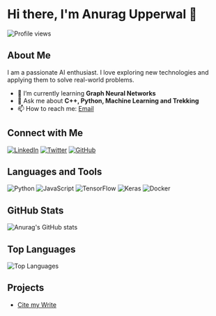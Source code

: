 # Hi there, I'm Anurag Upperwal 👋

![Profile views](https://gpvc.arturio.dev/anuragupperwal)

## About Me

I am a passionate AI enthusiast. I love exploring new technologies and applying them to solve real-world problems.

-   🌱 I’m currently learning **Graph Neural Networks**
-   💬 Ask me about **C++, Python, Machine Learning and Trekking**
-   📫 How to reach me: [Email](mailto:anuragupperwal@gmail.com)

## Connect with Me

[![LinkedIn](https://img.shields.io/badge/LinkedIn-blue?style=for-the-badge&logo=linkedin)](https://www.linkedin.com/in/anuragupperwal)
[![Twitter](https://img.shields.io/badge/Twitter-blue?style=for-the-badge&logo=twitter)](https://x.com/anuragupperwal)
[![GitHub](https://img.shields.io/badge/GitHub-black?style=for-the-badge&logo=github)](https://github.com/anuragupperwal)

## Languages and Tools

![Python](https://img.shields.io/badge/Python-3776AB?style=for-the-badge&logo=python&logoColor=white)
![JavaScript](https://img.shields.io/badge/JavaScript-F7DF1E?style=for-the-badge&logo=javascript&logoColor=black)
![TensorFlow](https://img.shields.io/badge/TensorFlow-FF6F00?style=for-the-badge&logo=tensorflow&logoColor=white)
![Keras](https://img.shields.io/badge/Keras-D00000?style=for-the-badge&logo=keras&logoColor=white)
![Docker](https://img.shields.io/badge/Docker-2496ED?style=for-the-badge&logo=docker&logoColor=white)

## GitHub Stats

![Anurag's GitHub stats](https://github-readme-stats.vercel.app/api?username=anuragupperwal&show_icons=true&theme=radical)

## Top Languages

![Top Languages](https://github-readme-stats.vercel.app/api/top-langs/?username=anuragupperwal&layout=compact&theme=radical)

## Projects

-   [Cite my Write](https://github.com/anuragupperwal/cite_my_write)
